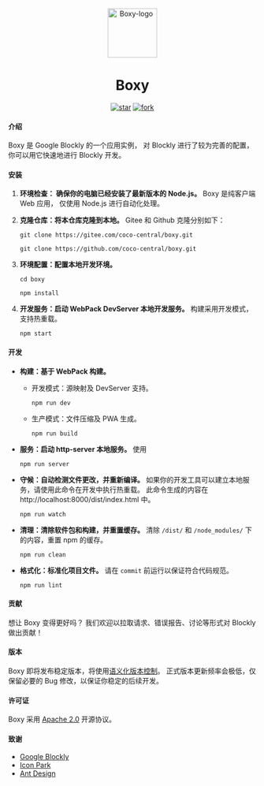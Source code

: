 <!--suppress HtmlDeprecatedAttribute -->
<p align="center">
   <br>
   <img width="100" src="https://gitee.com/coco-central/boxy/raw/master/src/icon/logo/boxy.svg" alt="Boxy-logo"/>
</p>

<h1 align="center">
   Boxy
</h1>

<div align="center">

[![star](https://gitee.com/coco-central/boxy/badge/star.svg?theme=dark)](https://gitee.com/coco-central/boxy/stargazers)
[![fork](https://gitee.com/coco-central/boxy/badge/fork.svg?theme=dark)](https://gitee.com/coco-central/boxy/members)

</div>

#### 介绍

Boxy 是 Google Blockly 的一个应用实例，
对 Blockly 进行了较为完善的配置，
你可以用它快速地进行 Blockly 开发。

#### 安装

1. **环境检查： 确保你的电脑已经安装了最新版本的 Node.js。**
   Boxy 是纯客户端 Web 应用，
   仅使用 Node.js 进行自动化处理。

2. **克隆仓库：将本仓库克隆到本地。** Gitee 和 Github 克隆分别如下：

   ```
   git clone https://gitee.com/coco-central/boxy.git
   ```

   ```
   git clone https://github.com/coco-central/boxy.git
   ```

3. **环境配置：配置本地开发环境。**

   ```
   cd boxy
   ```

   ```
   npm install
   ```

4. **开发服务：启动 WebPack DevServer 本地开发服务。**
   构建采用开发模式，支持热重载。

   ```
   npm start
   ```

#### 开发

- **构建：基于 WebPack 构建。**

  - 开发模式：源映射及 DevServer 支持。

    ```
    npm run dev
    ```

  - 生产模式：文件压缩及 PWA 生成。

    ```
    npm run build
    ```

- **服务：启动 http-server 本地服务。**
  使用

  ```
  npm run server
  ```

- **守候：自动检测文件更改，并重新编译。**
  如果你的开发工具可以建立本地服务，请使用此命令在开发中执行热重载。
  此命令生成的内容在 http://localhost:8000/dist/index.html 中。

  ```
  npm run watch
  ```

- **清理：清除软件包和构建，并重置缓存。**
  清除 `/dist/` 和 `/node_modules/` 下的内容，重置 npm 的缓存。

  ```
  npm run clean
  ```

- **格式化：标准化项目文件。**
  请在 `commit` 前运行以保证符合代码规范。

  ```
  npm run lint
  ```

#### 贡献

想让 Boxy 变得更好吗？
我们欢迎以拉取请求、错误报告、讨论等形式对 Blockly 做出贡献！

#### 版本

Boxy 即将发布稳定版本，将使用[语义化版本控制](https://semver.org/)。
正式版本更新频率会极低，仅保留必要的 Bug 修改，以保证你稳定的后续开发。

#### 许可证

Boxy 采用 [Apache 2.0](https://www.apache.org/licenses/LICENSE-2.0.html) 开源协议。

#### 致谢

- [Google Blockly](https://github.com/google/blockly)
- [Icon Park](https://iconpark.oceanengine.com/)
- [Ant Design](https://ant.design/)
